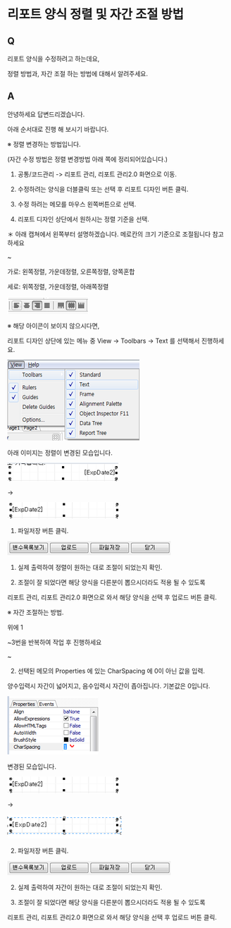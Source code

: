 # 리포트 양식 정렬 및 자간 조절 방법

## Q

리포트 양식을 수정하려고 하는데요,

정렬 방법과, 자간 조절 하는 방법에 대해서 알려주세요.

## A

안녕하세요 답변드리겠습니다.

아래 순서대로 진행 해 보시기 바랍니다.

※ 정렬 변경하는 방법입니다.

\(자간 수정 방법은 정렬 변경방법 아래 쪽에 정리되어있습니다.\)

1. 공통/코드관리 -&gt; 리포트 관리, 리포트 관리2.0 화면으로 이동.

1. 수정하려는 양식을 더블클릭 또는 선택 후 리포트 디자인 버튼 클릭.

1. 수정 하려는 메모를 마우스 왼쪽버튼으로 선택.

1. 리포트 디자인 상단에서 원하시는 정렬 기준을 선택.

＊ 아래 캡쳐에서 왼쪽부터 설명하겠습니다. 메로칸의 크기 기준으로 조절됩니다 참고하세요

~

가로: 왼쪽정렬, 가운데정렬, 오른쪽정렬, 양쪽혼합

세로: 위쪽정렬, 가운데정렬, 아래쪽정렬

![](../.gitbook/assets/01%20%282%29.png)

※ 해당 아이콘이 보이지 않으시다면,

리포트 디자인 상단에 있는 메뉴 중 View -&gt; Toolbars -&gt; Text 를 선택해서 진행하세요.

![](../.gitbook/assets/02view%20%281%29.png)

아래 이미지는 정렬이 변경된 모습입니다.

![](../.gitbook/assets/03-_-_%20%285%29.png)

 -&gt; 

![](../.gitbook/assets/04%20%2822%29.png)

1. 파일저장 버튼 클릭.

![](../.gitbook/assets/05%20%2834%29.png)

1. 실제 출력하여 정렬이 원하는 대로 조절이 되었는지 확인.

1. 조절이 잘 되었다면 해당 양식을 다른분이 뽑으시더라도 적용 될 수 있도록

리포트 관리, 리포트 관리2.0 화면으로 와서 해당 양식을 선택 후 업로드 버튼 클릭.

※ 자간 조절하는 방법.

위에 1

~3번을 반복하여 작업 후 진행하세요

~

2. 선택된 메모의 Properties 에 있는 CharSpacing 에 0이 아닌 값을 입력.

양수입력시 자간이 넓어지고, 음수입력시 자간이 좁아집니다. 기본값은 0입니다.

![](../.gitbook/assets/06.png)

변경된 모습입니다.

![](../.gitbook/assets/07%20%2810%29.png)

 -&gt; 

![](../.gitbook/assets/08-_-_.png)

2. 파일저장 버튼 클릭.

![](../.gitbook/assets/09%20%2821%29.png)

2. 실제 출력하여 자간이 원하는 대로 조절이 되었는지 확인.

2. 조절이 잘 되었다면 해당 양식을 다른분이 뽑으시더라도 적용 될 수 있도록

리포트 관리, 리포트 관리2.0 화면으로 와서 해당 양식을 선택 후 업로드 버튼 클릭.

